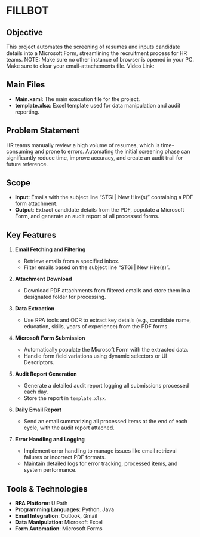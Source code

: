 # FILLBOT

## Objective
This project automates the screening of resumes and inputs candidate details into a Microsoft Form, streamlining the recruitment process for HR teams. 
NOTE: Make sure no other instance of browser is opened in your PC. Make sure to clear your email-attachements file.
Video Link: 

## Main Files
- **Main.xaml**: The main execution file for the project.
- **template.xlsx**: Excel template used for data manipulation and audit reporting.

## Problem Statement
HR teams manually review a high volume of resumes, which is time-consuming and prone to errors. Automating the initial screening phase can significantly reduce time, improve accuracy, and create an audit trail for future reference.

## Scope
- **Input**: Emails with the subject line “STGi | New Hire(s)” containing a PDF form attachment.
- **Output**: Extract candidate details from the PDF, populate a Microsoft Form, and generate an audit report of all processed forms.

## Key Features
1. **Email Fetching and Filtering**
   - Retrieve emails from a specified inbox.
   - Filter emails based on the subject line “STGi | New Hire(s)”.

2. **Attachment Download**
   - Download PDF attachments from filtered emails and store them in a designated folder for processing.

3. **Data Extraction**
   - Use RPA tools and OCR to extract key details (e.g., candidate name, education, skills, years of experience) from the PDF forms.

4. **Microsoft Form Submission**
   - Automatically populate the Microsoft Form with the extracted data.
   - Handle form field variations using dynamic selectors or UI Descriptors.

5. **Audit Report Generation**
   - Generate a detailed audit report logging all submissions processed each day.
   - Store the report in `template.xlsx`.

6. **Daily Email Report**
   - Send an email summarizing all processed items at the end of each cycle, with the audit report attached.

7. **Error Handling and Logging**
   - Implement error handling to manage issues like email retrieval failures or incorrect PDF formats.
   - Maintain detailed logs for error tracking, processed items, and system performance.

## Tools & Technologies
- **RPA Platform**: UiPath
- **Programming Languages**: Python, Java
- **Email Integration**: Outlook, Gmail
- **Data Manipulation**: Microsoft Excel
- **Form Automation**: Microsoft Forms
